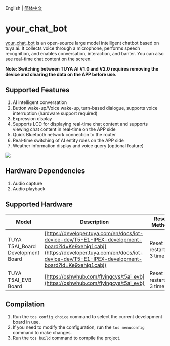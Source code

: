 English | [简体中文](./RAEDME_zh.md)

# your_chat_bot
[your_chat_bot](https://github.com/tuya/TuyaOpen/tree/master/apps/tuya.ai/your_chat_bot) is an open-source large model intelligent chatbot based on tuya.ai. It collects voice through a microphone, performs speech recognition, and enables conversation, interaction, and banter. You can also see real-time chat content on the screen.

**Note: Switching between TUYA AI V1.0 and V2.0 requires removing the device and clearing the data on the APP before use.**

## Supported Features

1. AI intelligent conversation
2. Button wake-up/Voice wake-up, turn-based dialogue, supports voice interruption (hardware support required)
3. Expression display
4. Supports LCD for displaying real-time chat content and supports viewing chat content in real-time on the APP side
5. Quick Bluetooth network connection to the router
6. Real-time switching of AI entity roles on the APP side
7. Weather information display and voice query (optional feature)


![](../../../docs/images/apps/your_chat_bot.png)

## Hardware Dependencies
1. Audio capture
2. Audio playback

## Supported Hardware
| Model | Description | Reset Method |
| --- | --- | --- |
| TUYA T5AI_Board Development Board | [https://developer.tuya.com/en/docs/iot-device-dev/T5-E1-IPEX-development-board?id=Ke9xehig1cabj](https://developer.tuya.com/en/docs/iot-device-dev/T5-E1-IPEX-development-board?id=Ke9xehig1cabj) | Reset by restarting 3 times |
| TUYA T5AI_EVB Board | [https://oshwhub.com/flyingcys/t5ai_evb](https://oshwhub.com/flyingcys/t5ai_evb) | Reset by restarting 3 times |

## Compilation
1. Run the `tos config_choice` command to select the current development board in use.
2. If you need to modify the configuration, run the `tos menuconfig` command to make changes.
3. Run the `tos build` command to compile the project.
